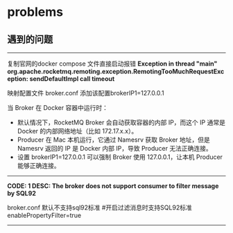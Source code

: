 # problems

## 遇到的问题

--- 

复制官网的docker compose 文件直接启动报错
**Exception in thread "main" org.apache.rocketmq.remoting.exception.RemotingTooMuchRequestException: sendDefaultImpl call timeout**

映射配置文件
broker.conf   添加该配置brokerIP1=127.0.0.1

当 Broker 在 Docker 容器中运行时：
- 默认情况下，RocketMQ Broker 会自动获取容器的内部 IP，而这个 IP 通常是 Docker 的内部网络地址（比如 172.17.x.x）。
- Producer 在 Mac 本机运行，它通过 Namesrv 获取 Broker 地址，但是 Namesrv 返回的 IP 是 Docker 内部 IP，导致 Producer 无法正确连接。
- 设置 brokerIP1=127.0.0.1 可以强制 Broker 使用 127.0.0.1，让本机 Producer 能够正确连接。

---
**CODE: 1  DESC: The broker does not support consumer to filter message by SQL92**

broker.conf   默认不支持sql92标准
#开启过滤消息时支持SQL92标准
enablePropertyFilter=true

---